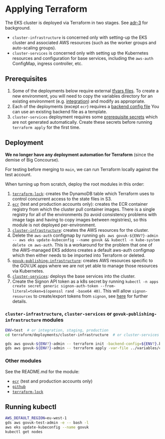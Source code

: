 # Applying Terraform

The EKS cluster is deployed via Terraform in two stages. See [adr-3] for background.

- `cluster-infrastructure` is concerned only with setting-up the EKS cluster and associated AWS resources (such as the worker groups and auto-scaling groups).
- `cluster-services` is concerned only with setting up the Kubernetes resources and configuration for base services, including the `aws-auth` ConfigMap, ingress controller, etc.

## Prerequisites

1. Some of the deployments below require external [tfvars
files](../terraform/deployments/variables). To create a new environment, you
will need to copy the variables directory for an existing environment (e.g.
[integration](../deployments/variables/integration)) and modify as
appropriate.
1. Each of the deployments (except `ecr`) requires a [backend config
file](https://www.terraform.io/docs/language/settings/backends/configuration.html#partial-configuration)
You can use an existing backend file as a template.
1. `cluster-services` deployment requires some [prerequisite secrets](../../docs/prerequisite-secrets.md)
which are not generated automatically. Create these secrets before running
`terraform apply` for the first time.

## Deployment

**We no longer have any deployment automation for Terraform** (since the demise of Big Concourse).

For testing before merging to `main`, we can run Terraform locally against the test account.

When turning up from scratch, deploy the root modules in this order:

1. [`terraform-lock`](../deployments/terraform-lock): creates the
   DynamoDB table which Terraform uses to control concurrent access to the
   state files in S3.
1. [`ecr`](../deployments/ecr) (test and production accounts only): creates the ECR container registry from
   which the cluster pull container images. There is a single registry for all
   of the environments (to avoid consistency problems with image tags and
   having to copy images between registries), so this module is not deployed
   per-environment.
1. [`cluster-infrastructure`](../deployments/cluster-infrastructure): creates the AWS resources for the cluster.
1. Delete the `aws-auth` configmap by running `gds aws govuk-${ENV?}-admin -- aws eks update-kubeconfig --name govuk && kubectl -n kube-system delete cm aws-auth`. This is a workaround for the problem that one of the AWS-managed EKS addons creates a default aws-auth configmap which then either needs to be imported into Terraform or deleted.
1. [`govuk-publishing-infrastructure`](../deployments/govuk-publishing-infrastructure): creates AWS resources specific to the GOV.UK apps where we are not yet
able to manage those resources via Kubernetes.
1. [`cluster-services`](../deployments/cluster-services): deploys the base services into the cluster.
1. Create the Signon API token as a k8s secret by running `kubectl -n apps create secret generic signon-auth-token --from-literal=token=$(openssl rand -base64 40)`. This will allow
`signon-resources` to create/export tokens from `signon`, see [here](../../docs/signon-secrets.md) for further details.

### `cluster-infrastructure`, `cluster-services` or `govuk-publishing-infrastructure` modules

```sh
ENV=test  # or integration, staging, production
cd terraform/deployments/cluster-infrastructure  # or cluster-services or govuk-publishing-infrastructure

gds aws govuk-${ENV?}-admin -- terraform init -backend-config=${ENV?}.backend -reconfigure -upgrade
gds aws govuk-${ENV?}-admin -- terraform apply -var-file ../variables/common.tfvars -var-file ../variables/${ENV?}/common.tfvars
```

### Other modules

See the README.md for the module:

* [`ecr`](../deployments/ecr/README.md) (test and production accounts only)
* [`github`](../deployments/github/README.md)
* [`terraform-lock`](../deployments/terraform-lock/README.md)

## Running kubectl

```sh
AWS_DEFAULT_REGION=eu-west-1
gds aws govuk-test-admin -e -- bash -l
aws eks update-kubeconfig --name govuk
kubectl get nodes
```

[adr-3]: https://github.com/alphagov/govuk-infrastructure/blob/main/docs/architecture/decisions/0003-split-terraform-state-into-separate-aws-cluster-and-kubernetes-resource-phases.md
